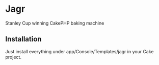 # Jagr

Stanley Cup winning CakePHP baking machine

## Installation

Just install everything under app/Console/Templates/jagr in your Cake project.
